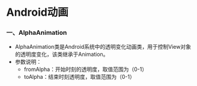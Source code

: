 # Android动画

### 一、AlphaAnimation

- AlphaAnimation类是Android系统中的透明变化动画类，用于控制View对象的透明度变化，该类继承于Animation。
- 参数说明：
  - fromAlpha：开始时刻的透明度，取值范围为（0-1）
  - toAlpha：结束时刻透明度，取值范围为（0-1）

